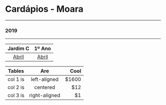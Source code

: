 # Cardápios - Moara
---
### 2019
---
| Jardim C | 1º Ano |
|:--------:|:-------:|
|  [Abril](https://docs.google.com/spreadsheets/d/e/2PACX-1vSSiriUpVdBJvmiWu3Jaq1tNQeSpOrz9kDMmJuc-Zi5AZeYwI57omUeR2hxkNxQyVy18Cm3dl2fUrS1/pubhtml?gid=0&single=true "Cardápio de Abril")  |  [Abril](https://docs.google.com/spreadsheets/d/e/2PACX-1vSSiriUpVdBJvmiWu3Jaq1tNQeSpOrz9kDMmJuc-Zi5AZeYwI57omUeR2hxkNxQyVy18Cm3dl2fUrS1/pubhtml?gid=0&single=true "Cardápio de Abril")  |

| Tables   |      Are      |  Cool |
|----------|:-------------:|------:|
| col 1 is |  left-aligned | $1600 |
| col 2 is |    centered   |   $12 |
| col 3 is | right-aligned |    $1 |
